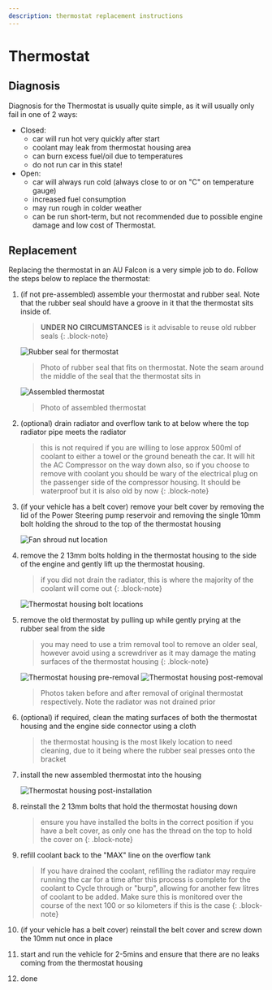 ```yaml
---
description: thermostat replacement instructions
---
```


# Thermostat

## Diagnosis

Diagnosis for the Thermostat is usually quite simple, as it will usually only fail in one of 2 ways:

- Closed:
  - car will run hot very quickly after start
  - coolant may leak from thermostat housing area
  - can burn excess fuel/oil due to temperatures
  - <span class="bad-highlight">do not run car in this state!</span>
- Open:
  - car will always run cold (always close to or on "C" on temperature gauge)
  - increased fuel consumption
  - may run rough in colder weather
  - can be run short-term, but not recommended due to possible engine damage and low cost of Thermostat.

## Replacement
Replacing the thermostat in an AU Falcon is a very simple job to do. Follow the steps below to replace the thermostat:

1. (if not pre-assembled) assemble your thermostat and rubber seal. Note that the rubber seal should have a groove in it that the thermostat sits inside of.

    > **UNDER NO CIRCUMSTANCES** is it advisable to reuse old rubber seals
    {: .block-note}

    ![Rubber seal for thermostat](./rubber-seal.jpg)

    > Photo of rubber seal that fits on thermostat. Note the seam around the middle of the seal that the thermostat sits in

    ![Assembled thermostat](./assembled-thermostat.jpg)

    > Photo of assembled thermostat

1. (optional) drain radiator and overflow tank to at below where the top radiator pipe meets the radiator

    > this is not required if you are willing to lose approx 500ml of coolant to either a towel or the ground beneath the car. It will hit the AC Compressor on the way down also, so if you choose to remove with coolant you should be wary of the electrical plug on the passenger side of the compressor housing. It should be waterproof but it is also old by now
    {: .block-note}

1. (if your vehicle has a belt cover) remove your belt cover by removing the lid of the Power Steering pump reservoir and removing the single 10mm bolt holding the shroud to the top of the thermostat housing

    ![Fan shroud nut location](./fan-shroud-bolt.jpg)

1. remove the 2 13mm bolts holding in the thermostat housing to the side of the engine and gently lift up the thermostat housing.

    > if you did not drain the radiator, this is where the majority of the coolant will come out
    {: .block-note}

    ![Thermostat housing bolt locations](./thermostat-bolts.jpg)

1. remove the old thermostat by pulling up while gently prying at the rubber seal from the side
    
    > you may need to use a trim removal tool to remove an older seal, however avoid using a screwdriver as it may damage the mating surfaces of the thermostat housing
    {: .block-note}

    ![Thermostat housing pre-removal](./thermostat-exposed-old.jpg)
    ![Thermostat housing post-removal](./thermostat-exposed-removed.jpg)

    > Photos taken before and after removal of original thermostat respectively. Note the radiator was not drained prior

1. (optional) if required, clean the mating surfaces of both the thermostat housing and the engine side connector using a cloth

    > the thermostat housing is the most likely location to need cleaning, due to it being where the rubber seal presses onto the bracket
1. install the new assembled thermostat into the housing

    ![Thermostat housing post-installation](./thermostat-exposed-new.jpg)

1. reinstall the 2 13mm bolts that hold the thermostat housing down

    > ensure you have installed the bolts in the correct position if you have a belt cover, as only one has the thread on the top to hold the cover on
    {: .block-note}
    
1. refill coolant back to the "MAX" line on the overflow tank

    > If you have drained the coolant, refilling the radiator may require running the car for a time after this process is complete for the coolant to Cycle through or "burp", allowing for another few litres of coolant to be added. Make sure this is monitored over the course of the next 100 or so kilometers if this is the case
    {: .block-note}

1. (if your vehicle has a belt cover) reinstall the belt cover and screw down the 10mm nut once in place
1. start and run the vehicle for 2-5mins and ensure that there are no leaks coming from the thermostat housing
1. done